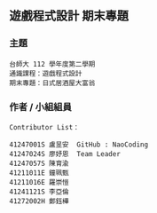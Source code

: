 ## 遊戲程式設計 期末專題 
### 主題
```
台師大 112 學年度第二學期
通識課程：遊戲程式設計
期末專題：日式居酒屋大富翁
```

### 作者 / 小組組員
```
Contributor List：

41247001S 盧昱安  GitHub : NaoCoding
41247024S 廖妤恩  Team Leader
41247057S 陳育渝
41211011E 鐘珮甄
41211016E 羅崇愷
41241121S 李亞倫
41272002H 鄭鈺樺
```
